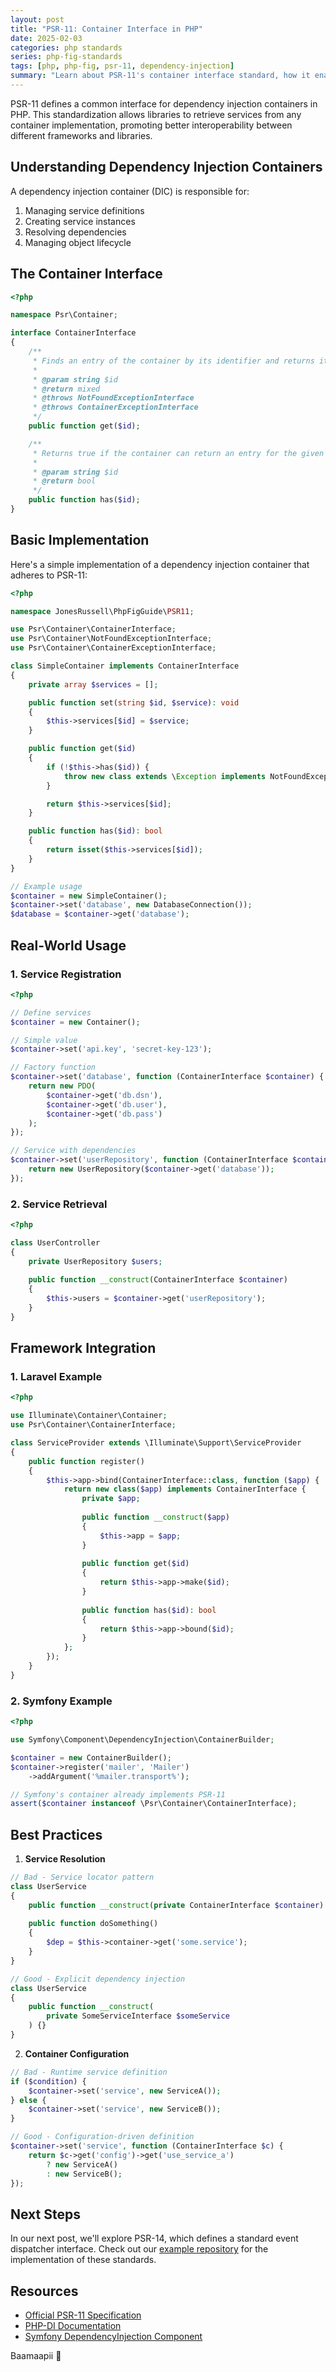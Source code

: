```yaml
---
layout: post
title: "PSR-11: Container Interface in PHP"
date: 2025-02-03
categories: php standards
series: php-fig-standards
tags: [php, php-fig, psr-11, dependency-injection]
summary: "Learn about PSR-11's container interface standard, how it enables framework-agnostic dependency injection, and best practices for implementation."
---
```


PSR-11 defines a common interface for dependency injection containers in PHP. This standardization allows libraries to retrieve services from any container implementation, promoting better interoperability between different frameworks and libraries.

## Understanding Dependency Injection Containers

A dependency injection container (DIC) is responsible for:

1. Managing service definitions
2. Creating service instances
3. Resolving dependencies
4. Managing object lifecycle

## The Container Interface

```php
<?php

namespace Psr\Container;

interface ContainerInterface
{
    /**
     * Finds an entry of the container by its identifier and returns it.
     *
     * @param string $id
     * @return mixed
     * @throws NotFoundExceptionInterface
     * @throws ContainerExceptionInterface
     */
    public function get($id);

    /**
     * Returns true if the container can return an entry for the given identifier.
     *
     * @param string $id
     * @return bool
     */
    public function has($id);
}
```

## Basic Implementation

Here's a simple implementation of a dependency injection container that adheres to PSR-11:

```php
<?php

namespace JonesRussell\PhpFigGuide\PSR11;

use Psr\Container\ContainerInterface;
use Psr\Container\NotFoundExceptionInterface;
use Psr\Container\ContainerExceptionInterface;

class SimpleContainer implements ContainerInterface
{
    private array $services = [];

    public function set(string $id, $service): void
    {
        $this->services[$id] = $service;
    }

    public function get($id)
    {
        if (!$this->has($id)) {
            throw new class extends \Exception implements NotFoundExceptionInterface {};
        }

        return $this->services[$id];
    }

    public function has($id): bool
    {
        return isset($this->services[$id]);
    }
}

// Example usage
$container = new SimpleContainer();
$container->set('database', new DatabaseConnection());
$database = $container->get('database');
```

## Real-World Usage

### 1. Service Registration

```php
<?php

// Define services
$container = new Container();

// Simple value
$container->set('api.key', 'secret-key-123');

// Factory function
$container->set('database', function (ContainerInterface $container) {
    return new PDO(
        $container->get('db.dsn'),
        $container->get('db.user'),
        $container->get('db.pass')
    );
});

// Service with dependencies
$container->set('userRepository', function (ContainerInterface $container) {
    return new UserRepository($container->get('database'));
});
```

### 2. Service Retrieval

```php
<?php

class UserController
{
    private UserRepository $users;
    
    public function __construct(ContainerInterface $container)
    {
        $this->users = $container->get('userRepository');
    }
}
```

## Framework Integration

### 1. Laravel Example

```php
<?php

use Illuminate\Container\Container;
use Psr\Container\ContainerInterface;

class ServiceProvider extends \Illuminate\Support\ServiceProvider
{
    public function register()
    {
        $this->app->bind(ContainerInterface::class, function ($app) {
            return new class($app) implements ContainerInterface {
                private $app;
                
                public function __construct($app)
                {
                    $this->app = $app;
                }
                
                public function get($id)
                {
                    return $this->app->make($id);
                }
                
                public function has($id): bool
                {
                    return $this->app->bound($id);
                }
            };
        });
    }
}
```

### 2. Symfony Example

```php
<?php

use Symfony\Component\DependencyInjection\ContainerBuilder;

$container = new ContainerBuilder();
$container->register('mailer', 'Mailer')
    ->addArgument('%mailer.transport%');

// Symfony's container already implements PSR-11
assert($container instanceof \Psr\Container\ContainerInterface);
```

## Best Practices

1. **Service Resolution**

```php
// Bad - Service locator pattern
class UserService
{
    public function __construct(private ContainerInterface $container) {}
    
    public function doSomething()
    {
        $dep = $this->container->get('some.service');
    }
}

// Good - Explicit dependency injection
class UserService
{
    public function __construct(
        private SomeServiceInterface $someService
    ) {}
}
```

2. **Container Configuration**

```php
// Bad - Runtime service definition
if ($condition) {
    $container->set('service', new ServiceA());
} else {
    $container->set('service', new ServiceB());
}

// Good - Configuration-driven definition
$container->set('service', function (ContainerInterface $c) {
    return $c->get('config')->get('use_service_a')
        ? new ServiceA()
        : new ServiceB();
});
```

## Next Steps

In our next post, we'll explore PSR-14, which defines a standard event dispatcher interface. Check out our [example repository](https://github.com/jonesrussell/php-fig-guide/tree/psr-11) for the implementation of these standards.

## Resources

- [Official PSR-11 Specification](https://www.php-fig.org/psr/psr-11/)
- [PHP-DI Documentation](http://php-di.org/)
- [Symfony DependencyInjection Component](https://symfony.com/doc/current/components/dependency_injection.html)

Baamaapii 👋
